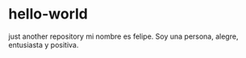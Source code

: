 # hello-world
just another repository
mi nombre es felipe.
Soy una persona, alegre, entusiasta y positiva.
